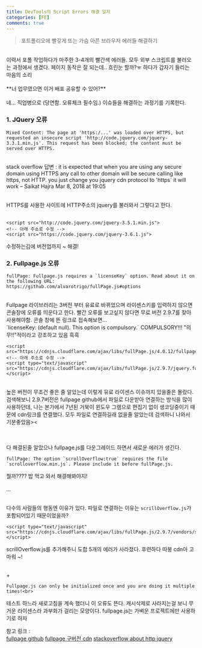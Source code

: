 ```yaml
---
title: DevTools의 Script Errors 해결 일지
categories: [FE]
comments: true
---
```


> 포트폴리오에 빨갛게 뜨는 가슴 아픈 브라우저 에러들 해결하기


<br>
이력서 포폴 작업하다가 마주한 3-4개의 빨간색 에러들. 모두 외부 스크립트를 불러오는 과정에서 생겼다. 페이지 동작은 잘 되는데.. 흐린눈 할까?ㅠ 하다가 갑자기 들리는 마음의 소리 <br><br>
**너 업무였으면 이거 배포 공유할 수 있어?** <br><br>
네... 직업병으로 (당연함. 오류체크 필수임.) 이슈들을 해결하는 과정기를 기록한다.

### 1. JQuery 오류

```
Mixed Content: The page at 'https:/...' was loaded over HTTPS, but requested an insecure script 'http://code.jquery.com/jquery-3.3.1.min.js'. This request has been blocked; the content must be served over HTTPS.
```
<br>
stack overflow 답변 : it is expected that when you are using any secure domain using HTTPS any call to other domain will be secure calling like https, not HTTP. you just change you jquery cdn protocol to 'https` it will work – 
Saikat Hajra Mar 8, 2018 at 19:05 <br><br>

HTTPS를 사용한 사이트에 HTTP주소의 jquery를 불러와서 그렇다고 한다. <br><br>

```
<script src="http://code.jquery.com/jquery-3.5.1.min.js">
<!-- 아래 주소로 수정 -->
<script src="https://code.jquery.com/jquery-3.6.1.js">
```
수정하는김에 버전업까지 ~ 해결!


### 2. Fullpage.js 오류

```
fullPage: Fullpage.js requires a `licenseKey` option. Read about it on the following URL:
https://github.com/alvarotrigo/fullPage.js#options
```
<br>
Fullpage 라이브러리는 3버전 부터 유료로 바뀌었으며 라이센스키를 입력하지 않으면 콘솔창에 오류를 띄운다고 한다. 빨간 오류를 보고싶지 않다면 무료 버전 2.9.7를 찾아 사용해야함. 콘솔 창에 뜬 링크로 접속해보면... <br>
`licenseKey: (default null). This option is compulsory.` COMPULSORY!!! "의무!!"적이라고 강조하고 있음 흑흑 <br>

```
<script src="https://cdnjs.cloudflare.com/ajax/libs/fullPage.js/4.0.12/fullpage.min.js">
<!-- 아래 주소로 수정 -->
<script type="text/javascript" src="https://cdnjs.cloudflare.com/ajax/libs/fullPage.js/2.9.7/jquery.fullpage.js"></script> 
```
<br>
높은 버전이 무조건 좋은 줄 알았는데 이렇게 유료 라이센스 이슈까지 있을줄은 몰랐다. 검색해보니 2.9.7버전은 fullpage github에서 파일로 다운받아 연결하는 방식을 많이 사용하던데, 나는 본가에서 7년된 거북이 윈도우 그램으로 편집기 없이 생코딩중이기 때문에 cdn링크를 연결했다. 모두 파일로 연결하길래 없을줄 알았는데 검색하니 나와서 기분좋았음><

<br><br>
다 해결된줄 알았으나 fullpage.js를 다운그레이드 하면서 새로운 에러가 생긴다.

```
fullPage: The option `scrollOverflow:true` requires the file `scrolloverflow.min.js`. Please include it before fullPage.js.
```

뭘까???? 밥 먹고 와서 해결해봐야지! 
<br><br>...<br><br>

다수의 사람들의 행동엔 이유가 있다. 파일로 연결하는 이유는 `scrillOverflow.js`가 포함되어있기 때문이었을까? 

```
<script type="text/javascript" src="https://cdnjs.cloudflare.com/ajax/libs/fullPage.js/2.9.7/vendors/scrolloverflow.min.js"></script>
```

scrillOverflow.js를 추가해주니 도합 5개의 에러가 사라졌다. 후련하다 따봉 cdn아 고마워 ~! <br><br>


+<br>
```
Fullpage.js can only be initialized once and you are doing it multiple times!<br>
```
테스트 하느라 새로고침을 계속 했더니 이 오류도 뜬다. 캐시삭제로 사라지는걸 보니 무거운 라이센스라 과부화가 걸리는 모양이다. fullpage.js는 가벼운 프로젝트에만 사용하기로 하자




참고 링크 :<br>
[fullpage github](https://github.com/alvarotrigo/fullPage.js#options)
[fullpage 구버전 cdn](https://www.cdnpkg.com/fullPage.js/2.9.7)
[stackoverflow about http jquery](https://stackoverflow.com/questions/49180591/why-jquery-is-blocked-in-https)
